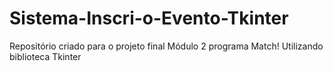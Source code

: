 # Sistema-Inscri-o-Evento-Tkinter
Repositório criado para o projeto final Módulo 2 programa Match! Utilizando biblioteca Tkinter

